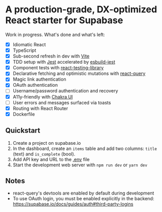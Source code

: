 # A production-grade, DX-optimized React starter for Supabase

Work in progress. What's done and what's left:

- [x] Idiomatic React
- [x] TypeScript
- [x] Sub-second refresh in dev with [Vite](https://vitejs.dev/)
- [x] TDD setup with [Jest](https://jestjs.io/) accelerated by [esbuild-jest](https://github.com/aelbore/esbuild-jest)
- [x] Component tests with [react-testing-library](https://testing-library.com/docs/react-testing-library/intro/)
- [x] Declarative fetching and optimistic mutations with [react-query](https://react-query.tanstack.com/)
- [x] Magic link authentication
- [x] OAuth authentication
- [ ] Username/password authentication and recovery
- [x] A11y-friendly with [Chakra UI](https://chakra-ui.com/)
- [ ] User errors and messages surfaced via toasts
- [x] Routing with React Router
- [x] Dockerfile

## Quickstart

1. Create a project on supabase.io
1. In the dashboard, create an `items` table and add two columns: `title` (text) and `is_complete` (bool).
1. Add API key and URL to the [.env](.env.local) file
1. Start the development web server with `npm run dev` or `yarn dev`

## Notes

- react-query's devtools are enabled by default during development
- To use OAuth login, you must be enabled explicitly in the backend: https://supabase.io/docs/guides/auth#third-party-logins
